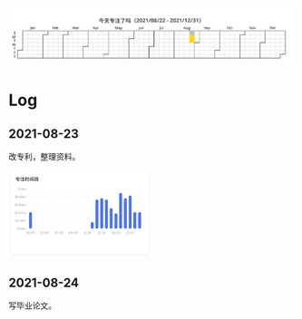![](/Focus/focus.svg)

# Log

## 2021-08-23

改专利，整理资料。

<img src="/Focus/0823.jpg" width="50%">

## 2021-08-24

写毕业论文。
